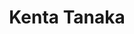 ---
title: "Kenta Tanaka"
draft: false

# Job rank 職階
rank: "Assist. Professor" # 教授 | 准教授 | 助教 | ...

# Laboratory group
la_group: "Reaction Chemistry" # 分子化学 | 物質化学 | 反応化学

# Laboratory
laboratory:
  id: organic
  name: Laboratory of Organic Chemistry


# page title background image
bg_image: "images/banner/bg1.jpg"

# meta description ~100 letters in Japanese
description : "Visible-Light-Induced Photocatalytic Reactions"

# teacher portrait
image: "images/faculty/anonymous.png"

# interest
interest: ["Synthetic Organic Chemistry", "Photocatalyst", "Visible Light"]

# achievements
achievements:
- icon: ti-id-badge
  link: https://researcherid.com/rid/E-2906-2018
  name: ResearcherID E-2906-2018
- icon: ti-id-badge
  link: https://orcid.org/0000-0001-8253-3561
  name: ORCID 0000-0001-8253-3561


# contact info
contact:
- icon: ti-email
  link: mailto:ktanaka@okayama-u.ac.jp
  name: ktanaka@okayama-u.ac.jp


- name : "Laboratory of Organic Chemistry"
  icon : "ti-world" # icon pack : https://themify.me/themify-icons
  link : "http://chem.okayama-u.ac.jp/~organic/homejpn.html"

- name : "3-1-1 Tsushima-Naka, Kita Ward, Okayama City, Okayama 700-8530"
  icon : "ti-location-pin" # icon pack : https://themify.me/themify-icons
  link : "#"

# type
type: "faculty"
---